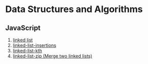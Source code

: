 # Data Structures and Algorithms


## JavaScript 

1. [linked list](javascript/linked-list)
2. [linked-list-insertions](javascript/code-challenges/linked-list-insertions)
3. [linked-list-kth](javascript/code-challenges/linked-list-kth)
4. [linked-list-zip (Merge two linked lists)](javascript/code-challenges/linked-list-zip)
